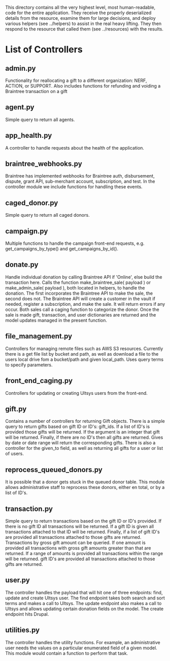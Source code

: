 This directory contains all the very highest level, most human-readable, code for the entire application.  They
receive the properly deserialized details from the resource, examine them for large decisions, and deploy various
helpers (see ../helpers) to assist in the real heavy lifting.  They then respond to the resource that called them
(see ../resources) with the results.

# List of Controllers

## admin.py

Functionality for reallocating a gift to a different organization: NERF, ACTION, or SUPPORT. Also includes functions
for refunding and voiding a Braintree transaction on a gift

## agent.py

Simple query to return all agents.

## app_health.py

A controller to handle requests about the health of the application.

## braintree_webhooks.py

Braintree has implemented webhooks for Braintree auth, disbursement, dispute, grant API, sub-merchant account,
subscription, and test. In the controller module we include functions for handling these events.

## caged_donor.py

Simple query to return all caged donors.

## campaign.py

Multiple functions to handle the campaign front-end requests, e.g. get_campaigns_by_type() and get_campaigns_by_id().

## donate.py

Handle individual donation by calling Braintree API if 'Online', else build the transaction here. Calls the function
make_braintree_sale( payload ) or make_admin_sale( payload ), both located in helpers, to handle the donation. The first
incorporates the Braintree API to make the sale, the second does not. The Braintree API will create a customer in the
vault if needed, register a subscription, and make the sale. It will return errors if any occur. Both sales call a
caging function to categorize the donor. Once the sale is made gift, transaction, and user dictionaries are returned
and the model updates managed in the present function.

## file_management.py

Controllers for managing remote files such as AWS S3 resources. Currently there is a get file list by bucket and path,
as well as download a file to the users local drive fom a bucket/path and given local_path. Uses query terms to specify
parameters.

## front_end_caging.py

Controllers for updating or creating Ultsys users from the front-end.

## gift.py

Contains a number of controllers for returning Gift objects. There is a simple query to return gifts based on gift ID
or ID's: gift_ids. If a list of ID's is provided those gifts will be returned. If the argument is an integer that
gift will be returned. Finally, if there are no ID's then all gifts are returned. Gives by date or date range will
return the corresponding gifts. There is also a controller for the given_to field, as well as returning all gifts
for a user or list of users.

## reprocess_queued_donors.py

It is possible that a donor gets stuck in the queued donor table. This module allows administrative staff to
reprocess these donors, either en total, or by a list of ID's.

## transaction.py

Simple query to return transactions based on the gift ID or ID's provided. If there is no gift ID all transactions
will be returned. If a gift ID is given all transactions attached to that ID will be returned. Finally, if a list of
gift ID's are provided all transactions attached to those gifts are returned. Transactions by gross gift amount can
be queried. If one amount is provided all transactions with gross gift amounts greater than that are returned. If
a range of amounts is provided all transactions within the range will be returned.
gift ID's are provided all transactions attached to those gifts are returned.

## user.py

The controller handles the payload that will hit one of three endpoints: find, update and create Ultsys user. The
find endpoint takes both search and sort terms and makes a call to Ultsys. The update endpoint also makes a call to
Ultsys and allows updating certain donation fields on the model. The create endpoint hits Drupal.

## utilities.py

The controller handles the utility functions. For example, an administrative user needs the values on a particular
enumerated field of a given model. This module would contain a function to perform that task.
